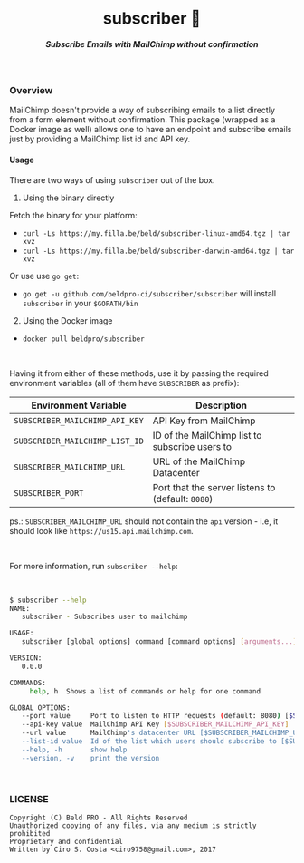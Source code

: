 <h1 align="center">subscriber 📃  </h1>

<h5 align="center">Subscribe Emails with MailChimp without confirmation</h5>

<br/>

### Overview

MailChimp doesn't provide a way of subscribing emails to a list directly from a form element without confirmation.
This package (wrapped as a Docker image as well) allows one to have an endpoint and subscribe emails just by providing a MailChimp list id and API key.


#### Usage 

There are two ways of using `subscriber` out of the box.

1. Using the binary directly

Fetch the binary for your platform:
- `curl -Ls https://my.filla.be/beld/subscriber-linux-amd64.tgz | tar xvz`
- `curl -Ls https://my.filla.be/beld/subscriber-darwin-amd64.tgz | tar xvz`

Or use use `go get`:
- `go get -u github.com/beldpro-ci/subscriber/subscriber` will install `subscriber` in your `$GOPATH/bin`

2. Using the Docker image

- `docker pull beldpro/subscriber`

<br />

Having it from either of these methods, use it by passing the required environment variables (all of them have `SUBSCRIBER` as prefix):

| Environment Variable  | Description |
| ------------- | ------------- |
| `SUBSCRIBER_MAILCHIMP_API_KEY`  | API Key from MailChimp  |
| `SUBSCRIBER_MAILCHIMP_LIST_ID`  | ID of the MailChimp list to subscribe users to  |
| `SUBSCRIBER_MAILCHIMP_URL`  | URL of the MailChimp Datacenter |
| `SUBSCRIBER_PORT`  | Port that the server listens to (default: `8080`)  |


ps.: `SUBSCRIBER_MAILCHIMP_URL` should not contain the `api` version - i.e, it should look like `https://us15.api.mailchimp.com`.


<br />

For more information, run `subscriber --help`:


<br />

```sh
$ subscriber --help
NAME:
   subscriber - Subscribes user to mailchimp

USAGE:
   subscriber [global options] command [command options] [arguments...]

VERSION:
   0.0.0

COMMANDS:
     help, h  Shows a list of commands or help for one command

GLOBAL OPTIONS:
   --port value     Port to listen to HTTP requests (default: 8080) [$SUBSCRIBER_PORT]
   --api-key value  MailChimp API Key [$SUBSCRIBER_MAILCHIMP_API_KEY]
   --url value      MailChimp's datacenter URL [$SUBSCRIBER_MAILCHIMP_URL]
   --list-id value  Id of the list which users should subscribe to [$SUBSCRIBER_MAILCHIMP_LIST_ID]
   --help, -h       show help
   --version, -v    print the version
```


<br/>

### LICENSE

``` 
Copyright (C) Beld PRO - All Rights Reserved
Unauthorized copying of any files, via any medium is strictly prohibited
Proprietary and confidential
Written by Ciro S. Costa <ciro9758@gmail.com>, 2017

```

